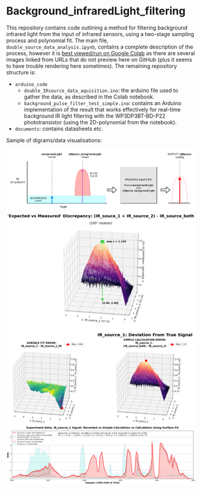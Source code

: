 # Background_infraredLight_filtering
This repository contains code outlining a method for filtering background infrared light from the input of infrared sensors, using a two-stage sampling process and polynomial fit. The main file, `double_source_data_analysis.ipynb`, contains a complete description of the process, however it is [best viewed/run on Google Colab](https://colab.research.google.com/github/babsyco/Background_infraredLight_filtering/blob/main/double_source_data_analysis.ipynb#scrollTo=LhNAAkToU1kp) as there are several images linked from URLs that do not preview here on GitHub (plus it seems to have trouble rendering here sometimes). The remaining repository structure is:

* `arduino_code`
  * `double_IRsource_data_aquisition.ino`: the arduino file used to gather the data, as described in the Colab notebook.
  * `background_pulse_filter_test_simple.ino`: contains an Arduino implementation of the result that works effectively for real-time background IR light filtering with the WP3DP3BT-BD-P22 phototransistor (using the 2D-polynomial from the notebook).
* `documents`: contains datasheets etc.


Sample of digrams/data visualisations:

<img align="middle" src="/images/basic_IR_filter_process.png" alt="drawing1" width="700"/>

<img align="middle" src="/images/expected_vs_measured_peak.png" alt="drawing1" width="700"/>

<img align="middle" src="/images/IR_source_1_deviation.png" alt="drawing1" width="700"/>

<img align="middle" src="/images/final_line_plot.png" alt="drawing1" width="700"/>

